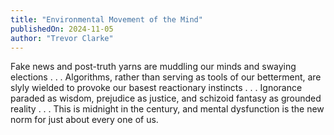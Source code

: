 ```yaml
---
title: "Environmental Movement of the Mind"
publishedOn: 2024-11-05
author: "Trevor Clarke"
---
```


Fake news and post-truth yarns are muddling our minds and swaying elections . . . Algorithms, rather than serving as tools of our betterment, are slyly wielded to provoke our basest reactionary instincts . . . Ignorance paraded as wisdom, prejudice as justice, and schizoid fantasy as grounded reality . . . This is midnight in the century, and mental dysfunction is the new norm for just about every one of us.
